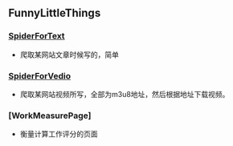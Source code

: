 ## FunnyLittleThings

### [SpiderForText](https://github.com/RoseAlice2018/FunnyLittleThings/tree/master/SpiderForText)

- 爬取某网站文章时候写的，简单

### [SpiderForVedio](https://github.com/RoseAlice2018/FunnyLittleThings/tree/master/SpiderForVedio0)

- 爬取某网站视频所写，全部为m3u8地址，然后根据地址下载视频。


### [WorkMeasurePage] 

- 衡量计算工作评分的页面
